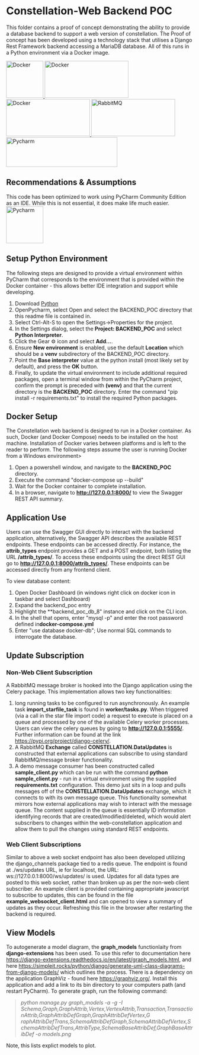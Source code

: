 # Constellation-Web Backend POC

This folder contains a proof of concept demonstrating the ability to provide a database backend to
support a web version of constellation. The Proof of concept has been developed using a technology
stack that utilises a Django Rest Framework backend accessing a MariaDB database. All of this runs
in a Python environment via a Docker image.

<a href="https://www.docker.com">
<img src="https://www.docker.com/sites/default/files/d8/Docker-R-Logo-08-2018-Monochomatic-RGB_Moby-x1.png" alt="Docker" width="100" height="100">
</a>
<a href="https://www.django-rest-framework.org/">
<img src="https://www.django-rest-framework.org/img/logo.png" alt="Docker" width="226" height="100">
</a>
<a href="https://mariadb.org/">
<img src="https://mariadb.org/wp-content/themes/twentynineteen-child/icons/mariadb_org_rgb_h.svg" alt="Docker" width="226" height="100">
</a>
<a href="https://www.rabbitmq.com/">
<img src="https://www.rabbitmq.com/img/logo-rabbitmq.svg" alt="RabbitMQ" width="226" height="100">
</a>
<a href="https://www.python.org/downloads/release/python-382/">
<img src="https://www.python.org/static/img/python-logo.png" alt="Pycharm" width="300" height="80">
</a>

## Recommendations & Assumptions
This code has been optimized to work using PyCharm Community Edition as an IDE. While this is not
essential, it does make life much easier.
<a href="https://www.jetbrains.com/pycharm/download/#section=windows">
<img src="https://upload.wikimedia.org/wikipedia/commons/thumb/a/a1/PyCharm_Logo.svg/1200px-PyCharm_Logo.svg.png" alt="Pycharm" width="100" height="100">
</a>

## Setup Python Environment 
The following steps are designed to provide a virtual environment within PyCharm that corresponds to
the environment that is provided within the Docker container - this allows better IDE integration and
support while developing.
1. Download <a href="https://www.python.org/downloads/release/python-382/">Python</a>
2. OpenPycharm, select Open and select the BACKEND_POC directory that this readme file is contained in.
3. Select Ctrl-Alt-S to open the Settings->Properties for the project.
4. In the Settings dialog, select the **Project: BACKEND_POC** and select **Python Interpreter**.
5. Click the Gear :gear: icon and select **Add...**.
6. Ensure **New environment** is enabled, use the default **Location** which should be a **venv** 
subdirectory of the BACKEND_POC directory.
7. Point the **Base interpreter** value at the python install (most likely set by default), and press
the **OK** button.
8. Finally, to update the virtual environment to include additional required packages, open a terminal
window from within the PyCharm project, confirm the prompt is preceded with **(venv)** and that the
current directory is the **BACKEND_POC** directory. Enter the command  "pip install -r requirements.txt"
to install the required Python packages.

## Docker Setup
The Constellation web backend is designed to run in a Docker container. As such, Docker (and Docker
Compose) needs to be installed on the host machine. Installation of Docker varies between platforms and
is left to the reader to perform.
The following steps assume the user is running Docker from a Windows environment>
1. Open a powershell window, and navigate to the **BACKEND_POC** directory.
2. Execute the command "docker-compose up --build"
3. Wait for the Docker container to complete installation.
4. In a browser, navigate to **http://127.0.0.1:8000/** to view the Swagger REST API summary.

## Application Use
Users can  use the Swagger GUI directly to interact with the backend application, alternatively, the
Swagger API describes the available REST endpoints. These endpoints can be accessed directly. For
instance, the **attrib_types** endpoint provides a GET and a POST endpoint, both listing the URL
**/attrib_types/**. To access these endpoints using the direct REST GUI go to
**http://127.0.0.1:8000/attrib_types/**. These endpoints can be accessed directly from any frontend
client.

To view database content:
1. Open Docker Dashboard (in windows right click on docker icon in taskbar and select Dashboard)
2. Expand the backend_poc entry
3. Highlight the **backend_poc_db_8" instance and click on the CLI icon.
4. In the shell that opens, enter "mysql -p" and enter the root password defined in**docker-compose.yml**
5. Enter "use database docker-db";
Use normal SQL commands to interrogate the database.

## Update Subscription

### Non-Web Client Subscription
A RabbitMQ message broker is hooked into the Django application using the Celery package. This
implementation allows two key functionalities:
1. long running tasks to be configured to run asynchronously. An example task **import_starfile_task**
is found in **worker/tasks.py**. When triggered (via a call in the star file import code) a request to
execute is placed on a queue and processed by one of the available Celery worker processes. Users can
view the celery queues by going to **http://127.0.0.1:5555/**. Further information can be found at the
link https://pypi.org/project/django-celery/.
2. A RabbitMQ **Exchange** called **CONSTELLATION.DataUpdates** is constructed that external applications
can subscribe to using standard RabbitMQ/message broker functionality. 
3. A demo message consumer has been constructed called **sample_client.py** which can be run with the
command **python sample_client.py** - run in a virtual environment using the supplied **requirements.txt**
configuration. This demo just sits in a loop and pulls messages off of the **CONSTELLATION.DataUpdates**
exchange, which it connects to with its own message queue. This functionality somewhat mirrors how external
applications may wish to interact with the message queue. The content supplied in the queue is essentially
ID information identifying records that are created/modified/deleted, which would alert subscribers to
changes within the web-constellation application and allow them to pull the changes using standard REST
endpoints.

### Web Client Subscriptions 
Similar to above a web socket endpoint has also been developed utilizing the django_channels package tied
to a redis queue. The endpoint is found at ./ws/updates URL, ie for localhost, the URL: 
ws://127.0.0.1:8000/ws/updates/ is used. Updates for all data types are posted to this web socket, rather
than broken up as per the non-web client subscriber. An example client is provided containing appropriate
javascript to subscribe to updates, this can be found in the file **example_websocket_client.html** and
can opened to view a summary of updates as they occur. Refreshing this file in the browser after restarting
the backend is required.

## View Models
To autogenerate a model diagram, the **graph_models** functionlaity from **django-extensions**
has been used. To use this refer to documentation here 
https://django-extensions.readthedocs.io/en/latest/graph_models.html, and here
https://simpleit.rocks/python/django/generate-uml-class-diagrams-from-django-models/
which outlines the process.
There is a dependency on the application GraphViz - found here https://graphviz.org/. Install this
application and add a link to its bin directory to your computers path (and restart PyCharm).
To generate graph, run the following command:
><em>python manage.py graph_models -a -g -I Schema,Graph,GraphAttrib,Vertex,VertexAttrib,Transaction,TransactionAttrib,GraphAttribDefGraph,GraphAttribDefVertex,G
raphAttribDefTrans,SchemaAttribDefGraph,SchemaAttribDefVertex,SchemaAttribDefTrans,AttribType,SchemaBaseAttribDef,GraphBaseAttribDef -o models.png</em>

Note, this lists explict models to plot.


